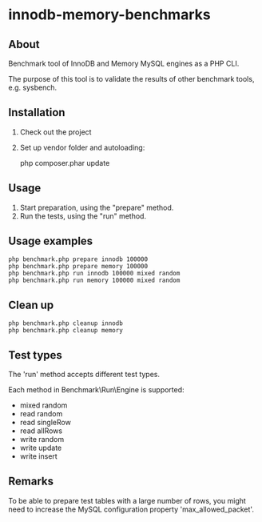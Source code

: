 # innodb-memory-benchmarks

## About

Benchmark tool of InnoDB and Memory MySQL engines as a PHP CLI.

The purpose of this tool is to validate the results of other benchmark 
tools, e.g. sysbench.

## Installation

1. Check out the project
2. Set up vendor folder and autoloading:

	php composer.phar update

## Usage

1. Start preparation, using the "prepare" method.
2. Run the tests, using the "run" method.

## Usage examples

	php benchmark.php prepare innodb 100000
	php benchmark.php prepare memory 100000
	php benchmark.php run innodb 100000 mixed random
	php benchmark.php run memory 100000 mixed random

## Clean up

	php benchmark.php cleanup innodb
	php benchmark.php cleanup memory

## Test types

The 'run' method accepts different test types.

Each method in Benchmark\Run\Engine is supported:

* mixed random
* read random
* read singleRow
* read allRows
* write random
* write update
* write insert

## Remarks

To be able to prepare test tables with a large number of rows, you might need
to increase the MySQL configuration property 'max_allowed_packet'.